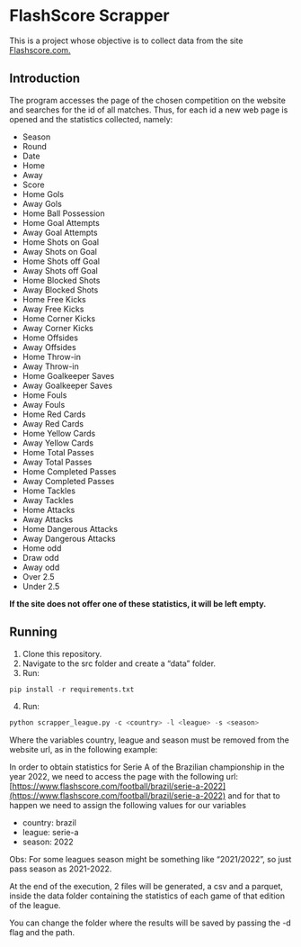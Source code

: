 # FlashScore Scrapper

This is a project whose objective is to collect data from the site [Flashscore.com.](https://flashscore.com/)

## Introduction

The program accesses the page of the chosen competition on the website and searches for the id of all matches. Thus, for each id a new web page is opened and the statistics collected, namely:

- Season
- Round
- Date
- Home
- Away
- Score
- Home Gols
- Away Gols
- Home Ball Possession
- Home Goal Attempts
- Away Goal Attempts
- Home Shots on Goal
- Away Shots on Goal
- Home Shots off Goal
- Away Shots off Goal
- Home Blocked Shots
- Away Blocked Shots
- Home Free Kicks
- Away Free Kicks
- Home Corner Kicks
- Away Corner Kicks
- Home Offsides
- Away Offsides
- Home Throw-in
- Away Throw-in
- Home Goalkeeper Saves
- Away Goalkeeper Saves
- Home Fouls
- Away Fouls
- Home Red Cards
- Away Red Cards
- Home Yellow Cards
- Away Yellow Cards
- Home Total Passes
- Away Total Passes
- Home Completed Passes
- Away Completed Passes
- Home Tackles
- Away Tackles
- Home Attacks
- Away Attacks
- Home Dangerous Attacks
- Away Dangerous Attacks
- Home odd
- Draw odd
- Away odd
- Over 2.5
- Under 2.5

**If the site does not offer one of these statistics, it will be left empty.**

## Running

1. Clone this repository.
2. Navigate to the src folder and create a “data” folder.
3. Run:

```python
pip install -r requirements.txt
```

4. Run:

```python
python scrapper_league.py -c <country> -l <league> -s <season>
```

Where the variables country, league and season must be removed from the website url, as in the following example:

In order to obtain statistics for Serie A of the Brazilian championship in the year 2022, we need to access the page with the following url: [https://www.flashscore.com/football/brazil/serie-a-2022](https://www.flashscore.com/football/brazil/serie-a-2022) and for that to happen we need to assign the following values for our variables

- country: brazil
- league: serie-a
- season: 2022

Obs: For some leagues season might be something like “2021/2022”, so just pass season as 2021-2022.

At the end of the execution, 2 files will be generated, a csv and a parquet, inside the data folder containing the statistics of each game of that edition of the league.

You can change the folder where the results will be saved by passing the -d flag and the path.
